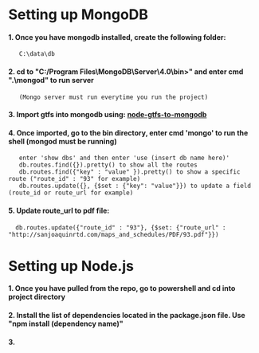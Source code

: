 
# Setting up MongoDB
  #### 1. Once you have mongodb installed, create the following folder:
       C:\data\db
  #### 2. cd to "C:/Program Files\MongoDB\Server\4.0\bin>" and enter cmd ".\mongod" to run server
       (Mongo server must run everytime you run the project)
  #### 3. Import gtfs into mongodb using: [node-gtfs-to-mongodb](https://github.com/Flowlance/node-gtfs-to-mongodb)
  #### 4. Once imported, go to the bin directory, enter cmd 'mongo' to run the shell (mongod must be running)
       enter 'show dbs' and then enter 'use (insert db name here)'
       db.routes.find({}).pretty() to show all the routes
       db.routes.find({"key" : "value" }).pretty() to show a specific route ("route_id" : "93" for example)
       db.routes.update({}, {$set : {"key": "value"}}) to update a field (route_id or route_url for example)
  #### 5. Update route_url to pdf file:
      db.routes.update({"route_id" : "93"}, {$set: {"route_url" : "http://sanjoaquinrtd.com/maps_and_schedules/PDF/93.pdf"}})
    
# Setting up Node.js
  #### 1. Once you have pulled from the repo, go to powershell and cd into project directory
  #### 2. Install the list of dependencies located in the package.json file. Use "npm install (dependency name)"
  #### 3. 
